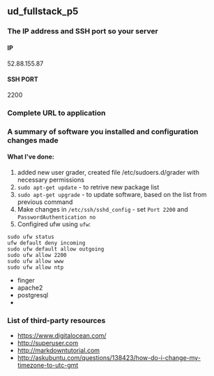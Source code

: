 ## ud_fullstack_p5
### The IP address and SSH port so your server
#### IP
52.88.155.87
#### SSH PORT
2200
### Complete URL to application
### A summary of software you installed and configuration changes made
#### What I've done:
1. added new user grader, created file /etc/sudoers.d/grader with necessary permissions
2. `sudo apt-get update` - to retrive new package list
3. `sudo apt-get upgrade` - to update software, based on the list from previous command
4. Make changes in `/etc/ssh/sshd_config` - set `Port 2200` and `PasswordAuthentication no`
5. Configired ufw using `ufw`:
  ```{r tidy=FALSE}
sudo ufw status
ufw default deny incoming
sudo ufw default allow outgoing
sudo ufw allow 2200
sudo ufw allow www
sudo ufw allow ntp
```

* finger
* apache2
* postgresql
* 

### List of third-party resources
* https://www.digitalocean.com/
* http://superuser.com
* http://markdowntutorial.com
* http://askubuntu.com/questions/138423/how-do-i-change-my-timezone-to-utc-gmt
